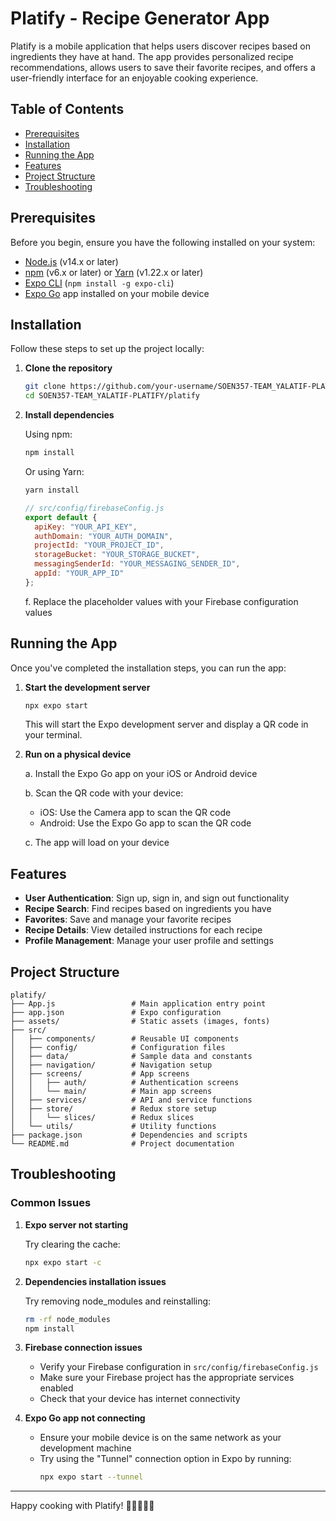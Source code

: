 # Platify - Recipe Generator App

Platify is a mobile application that helps users discover recipes based on ingredients they have at hand. The app provides personalized recipe recommendations, allows users to save their favorite recipes, and offers a user-friendly interface for an enjoyable cooking experience.

## Table of Contents

- [Prerequisites](#prerequisites)
- [Installation](#installation)
- [Running the App](#running-the-app)
- [Features](#features)
- [Project Structure](#project-structure)
- [Troubleshooting](#troubleshooting)

## Prerequisites

Before you begin, ensure you have the following installed on your system:

- [Node.js](https://nodejs.org/) (v14.x or later)
- [npm](https://www.npmjs.com/) (v6.x or later) or [Yarn](https://yarnpkg.com/) (v1.22.x or later)
- [Expo CLI](https://docs.expo.dev/get-started/installation/) (`npm install -g expo-cli`)
- [Expo Go](https://expo.dev/client) app installed on your mobile device

## Installation

Follow these steps to set up the project locally:

1. **Clone the repository**

   ```bash
   git clone https://github.com/your-username/SOEN357-TEAM_YALATIF-PLATIFY.git
   cd SOEN357-TEAM_YALATIF-PLATIFY/platify
   ```

2. **Install dependencies**

   Using npm:
   ```bash
   npm install
   ```

   Or using Yarn:
   ```bash
   yarn install
   ```

   ```javascript
   // src/config/firebaseConfig.js
   export default {
     apiKey: "YOUR_API_KEY",
     authDomain: "YOUR_AUTH_DOMAIN",
     projectId: "YOUR_PROJECT_ID",
     storageBucket: "YOUR_STORAGE_BUCKET",
     messagingSenderId: "YOUR_MESSAGING_SENDER_ID",
     appId: "YOUR_APP_ID"
   };
   ```

   f. Replace the placeholder values with your Firebase configuration values


## Running the App

Once you've completed the installation steps, you can run the app:

1. **Start the development server**

   ```bash
   npx expo start
   ```

   This will start the Expo development server and display a QR code in your terminal.

2. **Run on a physical device**

   a. Install the Expo Go app on your iOS or Android device
   
   b. Scan the QR code with your device:
      - iOS: Use the Camera app to scan the QR code
      - Android: Use the Expo Go app to scan the QR code
   
   c. The app will load on your device

## Features

- **User Authentication**: Sign up, sign in, and sign out functionality
- **Recipe Search**: Find recipes based on ingredients you have
- **Favorites**: Save and manage your favorite recipes
- **Recipe Details**: View detailed instructions for each recipe
- **Profile Management**: Manage your user profile and settings

## Project Structure

```
platify/
├── App.js                 # Main application entry point
├── app.json               # Expo configuration
├── assets/                # Static assets (images, fonts)
├── src/
│   ├── components/        # Reusable UI components
│   ├── config/            # Configuration files
│   ├── data/              # Sample data and constants
│   ├── navigation/        # Navigation setup
│   ├── screens/           # App screens
│   │   ├── auth/          # Authentication screens
│   │   └── main/          # Main app screens
│   ├── services/          # API and service functions
│   ├── store/             # Redux store setup
│   │   └── slices/        # Redux slices
│   └── utils/             # Utility functions
├── package.json           # Dependencies and scripts
└── README.md              # Project documentation
```

## Troubleshooting

### Common Issues

1. **Expo server not starting**
   
   Try clearing the cache:
   ```bash
   npx expo start -c
   ```

2. **Dependencies installation issues**
   
   Try removing node_modules and reinstalling:
   ```bash
   rm -rf node_modules
   npm install
   ```

3. **Firebase connection issues**
   
   - Verify your Firebase configuration in `src/config/firebaseConfig.js`
   - Make sure your Firebase project has the appropriate services enabled
   - Check that your device has internet connectivity

4. **Expo Go app not connecting**
   
   - Ensure your mobile device is on the same network as your development machine
   - Try using the "Tunnel" connection option in Expo by running:
     ```bash
     npx expo start --tunnel
     ```

---

Happy cooking with Platify! 🍳👨‍🍳👩‍🍳
